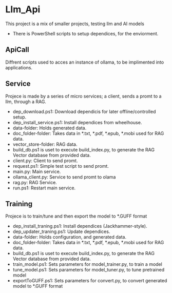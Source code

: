 # Llm_Api
This project is a mix of smaller projects, testing llm and AI models
- There is PowerShell scripts to setup dependices, for the enviorment.


## ApiCall
Diffrent scripts used to acces an instance of ollama, to be implimented into applications.


## Service
Projece is made by a series of micro services; a client, sends a promt to a llm, through a RAG.
- dep_download.ps1: Download dependicis for later offline/controlled setup.
- dep_install_service.ps1: Install dependices from wheelhouse.
- data-folder: Holds generated data.
- doc_folder-folder: Takes data in *.txt, *.pdf, *.epub, *.mobi used for RAG data.
- vector_store-folder: RAG data.
- build_db.ps1 is uset to execute build_index.py, to generate the RAG Vector database from provided data.
- client.py: Client to send promt.
- request.ps1: Simple test script to send promt.
- main.py: Main service.
- ollama_client.py: Service to send promt to olama
- rag.py: RAG Service.
- run.ps1: Restart main service.


## Training
Projece is to train/tune and then export the model to *.GUFF format
- dep_install_traning.ps1: Install dependices (Jackhammer-style).
- dep_updater_traning.ps1: Update dependices.
- data-folder: Holds configuration, and generated data.
- doc_folder-folder: Takes data in *.txt, *.pdf, *.epub, *.mobi used for RAG data.
- build_db.ps1 is uset to execute build_index.py, to generate the RAG Vector database from provided data.
- train_model.ps1: Sets parameters for model_trainer.py, to train a model
- tune_model.ps1: Sets parameters for model_tuner.py, to tune pretrained model
- exportToGUFF.ps1: Sets parameters for convert.py, to convert generated model to *.GUFF format
